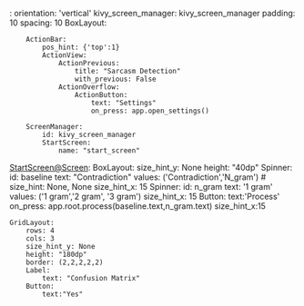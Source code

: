 

<DetectSarcasmRoot>:
    orientation: 'vertical'
    kivy_screen_manager: kivy_screen_manager
    padding: 10
    spacing: 10
    BoxLayout:

        ActionBar:
            pos_hint: {'top':1}
            ActionView:
                ActionPrevious:
                    title: "Sarcasm Detection"
                    with_previous: False
                ActionOverflow:
                    ActionButton:
                        text: "Settings"
                        on_press: app.open_settings()
    
        ScreenManager:
            id: kivy_screen_manager
            StartScreen:
                name: "start_screen"

<StartScreen@Screen>:
    BoxLayout:
        size_hint_y: None
        height: "40dp"
        Spinner:
            id: baseline
            text: "Contradiction"
            values: ('Contradiction','N_gram')
            # size_hint: None, None
            size_hint_x: 15
        Spinner:
            id: n_gram
            text: '1 gram'
            values: ('1 gram','2 gram', '3 gram')
            size_hint_x: 15
        Button:
            text:'Process'
            on_press: app.root.process(baseline.text,n_gram.text)
            size_hint_x:15


    GridLayout:
        rows: 4
        cols: 3
        size_hint_y: None
        height: "180dp"
        border: (2,2,2,2,2)
        Label:
            text: "Confusion Matrix"
        Button:
            text:"Yes"




            
            



